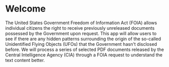 # Welcome
The United States Government Freedom of Information Act (FOIA) allows individual citizens the right to receive previously unreleased documents possessed by the Government upon request. This app will allow users to see if there are any hidden patterns surrounding the origin of the so-called Unidentified Flying Objects (UFOs) that the Government hasn't disclosed before. We will process a series of selected PDF documents released by the Central Intelligence Agency (CIA) through a FOIA request to understand the text content better.
